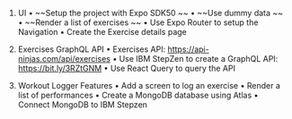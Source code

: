 1. UI
• ~~Setup the project with Expo SDK50 ~~
• ~~Use dummy data ~~
• ~~Render a list of exercises ~~
• Use Expo Router to setup the Navigation 
• Create the Exercise details page

2. Exercises GraphQL API
• Exercises API: https://api-ninjas.com/api/exercises
• Use IBM StepZen to create a GraphQL API: 
https://bit.ly/3RZtGNM
• Use React Query to query the API

3. Workout Logger Features
• Add a screen to log an exercise 
• Render a list of performances 
• Create a MongoDB database using Atlas 
• Connect MongoDB to IBM Stepzen
